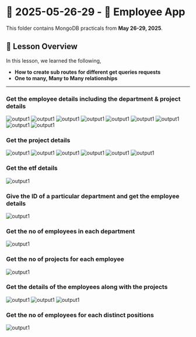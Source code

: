 # 📅 2025-05-26-29 - 🍃 Employee App
This folder contains MongoDB practicals from **May 26-29, 2025**.

## 📜 Lesson Overview  
In this lesson, we learned the following,
- **How to create sub routes for different get queries requests**
- **One to many, Many to Many relationships**
---

### Get the employee details including the department & project details
![output1](Outputs/1.png)
![output1](Outputs/1-2.png)
![output1](Outputs/1-3.png)
![output1](Outputs/1-4.png)
![output1](Outputs/1-5.png)
![output1](Outputs/1-6.png)
![output1](Outputs/1-8.png)
![output1](Outputs/1-9.png)
![output1](Outputs/1-10.png)

### Get the project details
![output1](Outputs/3-1.png)
![output1](Outputs/3-2.png)
![output1](Outputs/3-3.png)
![output1](Outputs/3-4.png)
![output1](Outputs/3-5.png)
![output1](Outputs/3-6.png)

### Get the etf details
![output1](Outputs/4.png)

### Give the ID of a particular department and get the employee details
![output1](Outputs/dep-emp.png)

### Get the no of employees in each department
![output1](Outputs/empcount.png)

### Get the no of projects for each employee
![output1](Outputs/projectcount.png)

### Get the details of the employees along with the projects
![output1](Outputs/5-1.png)
![output1](Outputs/5-2.png)
![output1](Outputs/5-3.png)

### Get the no of employees for each distinct positions
![output1](Outputs/positionInfo.png)
